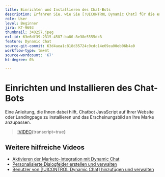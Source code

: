 ```yaml
---
title: Einrichten und Installieren des Chat-Bots
description: Erfahren Sie, wie Sie [!UICONTROL Dynamic Chat] für die erste Verwendung einrichten und konfigurieren.
role: User
level: Beginner
jira: KT-9693
thumbnail: 340257.jpeg
exl-id: 63e6df39-2315-4587-ba80-8e38e5555dc3
feature: Dynamic Chat
source-git-commit: 63d4aea1c818d35724c0cdc14e69ea00eb06b4a0
workflow-type: tm+mt
source-wordcount: '67'
ht-degree: 0%

---
```


# Einrichten und Installieren des Chat-Bots

Eine Anleitung, die Ihnen dabei hilft, Chatbot JavaScript auf Ihrer Website oder Landingpage zu installieren und das Erscheinungsbild an Ihre Marke anzupassen.

>[!VIDEO](https://video.tv.adobe.com/v/340257/?quality=12&learn=on){transcript=true}

## Weitere hilfreiche Videos

* [Aktivieren der Marketo-Integration mit Dynamic Chat](marketo-integration.md)
* [Personalisierte Dialogfelder erstellen und verwalten](dialogue-management.md)
* [Benutzer von [!UICONTROL Dynamic Chat] hinzufügen und verwalten](user-management.md)
